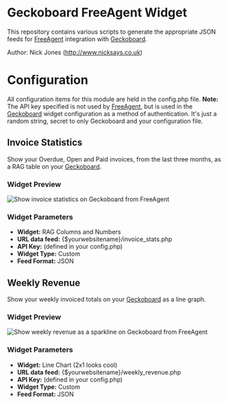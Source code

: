 # Geckoboard FreeAgent Widget

This repository contains various scripts to generate the appropriate JSON feeds for [FreeAgent](http://fre.ag/32apsc3u) integration with [Geckoboard](geckoboard.com).

Author: Nick Jones (<http://www.nicksays.co.uk>)

# Configuration

All configuration items for this module are held in the config.php file.  **Note:** The API key specified is not used by [FreeAgent](http://fre.ag/32apsc3u), but is used in the [Geckoboard](geckoboard.com) widget configuration as a method of authentication.  It's just a random string, secret to only Geckoboard and your configuration file.

## Invoice Statistics

Show your Overdue, Open and Paid invoices, from the last three months, as a RAG table on your [Geckoboard](geckoboard.com).

### Widget Preview

![Show invoice statistics on Geckoboard from FreeAgent](http://dl.dropbox.com/u/192363/github/freeagent-geckoboard/freeagent_geckoboard_example.png)

### Widget Parameters

* **Widget:** RAG Columns and Numbers
* **URL data feed:** {$yourwebsitename}/invoice_stats.php
* **API Key:** (defined in your config.php)
* **Widget Type:** Custom
* **Feed Format:** JSON

## Weekly Revenue

Show your weekly invoiced totals on your [Geckoboard](geckoboard.com) as a line graph.

### Widget Preview

![Show weekly revenue as a sparkline on Geckoboard from FreeAgent](http://dl.dropbox.com/u/192363/github/freeagent-geckoboard/freeagent_geckoboard_example_weekly_stats.png)

### Widget Parameters

* **Widget:** Line Chart (2x1 looks cool)
* **URL data feed:** {$yourwebsitename}/weekly_revenue.php
* **API Key:** (defined in your config.php)
* **Widget Type:** Custom
* **Feed Format:** JSON
